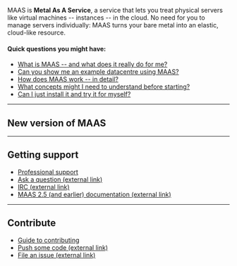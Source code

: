 <!-- base set DO NOT EDIT
<table width="100%"><tr>
<td><a href="https://maas.io/docs"><u>Standard</u></a></td>
<td><a href="https://maas.io/docs/ui">UI-only</a></td>
<td><a href="https://maas.io/docs/cli">CLI-only</a></td>
<td><a href="https://maas.io/docs/2.7">2.7</a></td>
</tr></table>
 base set DO NOT EDIT -->

<!-- vanilla
<table width="100%"><tr>
<td><strong>Standard</strong></td>
<td><a href="https://maas.io/docs/ui">UI-only</a></td>
<td><a href="https://maas.io/docs/cli">CLI-only</a></td>
<td><a href="https://maas.io/docs/2.7">2.7</a></td>
</tr></table>
 vanilla -->

<!-- ui
<table width="100%"><tr>
<td><a href="https://maas.io/docs">Standard</a></td>
<td><strong>UI-only<strong></td>
<td><a href="https://maas.io/docs/cli">CLI-only</a></td>
<td><a href="https://maas.io/docs/2.7">2.7</a></td>
</tr></table>
 ui -->

<!-- cli
<table width="100%"><tr>
<td><a href="https://maas.io/docs">Standard</a></td>
<td><a href="https://maas.io/docs/ui">UI-only</a></td>
<td><strong>CLI-only</strong></td>
<td><a href="https://maas.io/docs/2.7">2.7</a></td>
</tr></table>
 cli -->

<!-- 2.7
<table width="100%"><tr>
<td><a href="https://maas.io/docs"><u>Standard</u></a></td>
<td><a href="https://maas.io/docs/ui">UI-only</a></td>
<td><a href="https://maas.io/docs/cli">CLI-only</a></td>
<td><strong>2.7</strong></td>
</tr></table>
 2.7 -->

MAAS is **Metal As A Service**, a service that lets you treat physical servers like virtual machines -- instances -- in the cloud.  No need for you to manage servers individually: MAAS turns your bare metal into an elastic, cloud-like resource.

#### Quick questions you might have:

* [What is MAAS -- and what does it really do for me?](/t/what-is-maas/840)
* [Can you show me an example datacentre using MAAS?](/t/give-me-an-example-of-maas/1314)
* [How does MAAS work -- in detail?](/t/what-is-maas/840#heading--how-maas-works)
* [What concepts might I need to understand before starting?](/t/concepts-and-terms/785)
* [Can I just install it and try it for myself?](/t/explore-maas/787)

<!-- vanilla
<a href="https://discourse.maas.io/uploads/default/original/1X/18456dbd3fbfec14eddd044816fd0719692282da.jpeg" target = "_blank"><img src="https://discourse.maas.io/uploads/default/original/1X/18456dbd3fbfec14eddd044816fd0719692282da.jpeg"></a>

*Part of the machine list from [Metaphorical General Hospital](/t/give-me-an-example-of-maas/1314), our example datacentre.*
vanilla -->

<!-- ui
<a href="https://discourse.maas.io/uploads/default/original/1X/18456dbd3fbfec14eddd044816fd0719692282da.jpeg" target = "_blank"><img src="https://discourse.maas.io/uploads/default/original/1X/18456dbd3fbfec14eddd044816fd0719692282da.jpeg"></a>

*Part of the machine list from [Metaphorical General Hospital](/t/give-me-an-example-of-maas/1314), our example datacentre.*
 ui -->

<!-- cli
<a href="https://discourse.maas.io/uploads/default/original/1X/a496ac76977909f3403160ca96a1bb7224e785f5.jpeg" target = "_blank"><img src="https://discourse.maas.io/uploads/default/original/1X/a496ac76977909f3403160ca96a1bb7224e785f5.jpeg">
</a>

*Part of the machine list from [Metaphorical General Hospital](/t/give-me-an-example-of-maas/1314), our example datacentre, generated with the [lsmm](/t/the-cli-cookbook/2218#heading--basic-machine-list) recipe in our [CLI cookbook](/t/the-cli-cookbook/2218).*
 cli -->

<!-- 2.7
<a href="https://discourse.maas.io/uploads/default/original/1X/18456dbd3fbfec14eddd044816fd0719692282da.jpeg" target = "_blank"><img src="https://discourse.maas.io/uploads/default/original/1X/18456dbd3fbfec14eddd044816fd0719692282da.jpeg"></a>

*Part of the machine list from [Metaphorical General Hospital](/t/give-me-an-example-of-maas/1314), our example datacentre.*
2.7 -->

---

<h2 id="heading--whats-new">New version of MAAS</h2>

<!-- vanilla
- [What's new in 2.8](https://discourse.maas.io/t/whats-new-in-maas-2-8/1655)
vanilla -->

<!-- ui
- [What's new in 2.8](https://discourse.maas.io/t/whats-new-in-maas-2-8/1655)
ui -->

<!-- cli
- [What's new in 2.8](https://discourse.maas.io/t/whats-new-in-maas-2-8/1655)
cli -->

<!-- 2.7
- [What's new in 2.7](https://discourse.maas.io/t/whats-new-in-maas-2-7/1306)
2.7 -->

---

<h2 id="heading--getting-support">Getting support</h2>

- [Professional support](https://maas.io/contact-us)
- [Ask a question (external link)](http://askubuntu.com/questions/tagged/maas)
- [IRC (external link)](http://webchat.freenode.net/?channels=maas)
- [MAAS 2.5 (and earlier) documentation (external link)](https://old-docs.maas.io/2.5/en/)

---

<h2 id="heading--contribute">Contribute</h2>

- [Guide to contributing](/t/writing-guide/747)
- [Push some code (external link)](https://launchpad.net/maas)
- [File an issue (external link)](https://bugs.launchpad.net/maas/+filebug)


